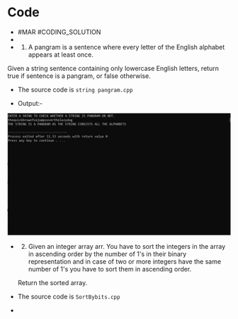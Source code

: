 # Code
* #MAR #CODING_SOLUTION
* 
* 1) A pangram is a sentence where every letter of the English alphabet appears at least once.


Given a string sentence containing only lowercase English letters, return true if sentence is a pangram, or false otherwise.

* The source code is  `string pangram.cpp`

* Output:-
<img src="Images/Capture.PNG" width="600">

* 2) Given an integer array arr. You have to sort the integers in the array in ascending order by the number of 1's in their binary representation and in case of two or more          integers have the same number of 1's you have to sort them in ascending order.

   Return the sorted array.
* The source code is `SortBybits.cpp`
* 
